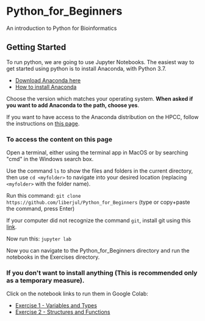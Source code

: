 # Python_for_Beginners

An introduction to Python for Bioinformatics

## Getting Started

To run python, we are going to use Jupyter Notebooks. The easiest way to get started using python is to install Anaconda, with Python 3.7.

- [Download Anaconda here](https://www.anaconda.com/distribution/#download-section)
- [How to install Anaconda](https://docs.anaconda.com/anaconda/install/)

Choose the version which matches your operating system. **When asked if you want to add Anaconda to the path, choose yes**.

If you want to have access to the Anaconda distribution on the HPCC, follow the instructions on [this page](https://wiki.hpcc.msu.edu/display/ITH/Using+conda#Usingconda-InstallationofAnaconda).

### To access the content on this page

Open a terminal, either using the terminal app in MacOS or by searching "cmd" in the Windows search box.

Use the command `ls` to show the files and folders in the current directory, then use `cd <myfolder>` to navigate into your desired location (replacing `<myfolder>` with the folder name).

Run this command: `git clone https://github.com/liberjul/Python_for_Beginners` (type or copy+paste the command, press Enter)

If your computer did not recognize the command `git`, install git using this [link](https://git-scm.com/downloads).

Now run this: `jupyter lab`

Now you can navigate to the Python_for_Beginners directory and run the notebooks in the Exercises directory.

### If you don't want to install anything (This is recommended only as a temporary measure).

Click on the notebook links to run them in Google Colab:

- [Exercise 1 - Variables and Types](https://colab.research.google.com/github/liberjul/Python_for_Beginners/blob/master/Exercises/Exercise_01_Variables_Types.ipynb)
- [Exercise 2 - Structures and Functions](https://colab.research.google.com/github/liberjul/Python_for_Beginners/blob/master/Exercises/Exercise_02_Structures_Functions.ipynb)
